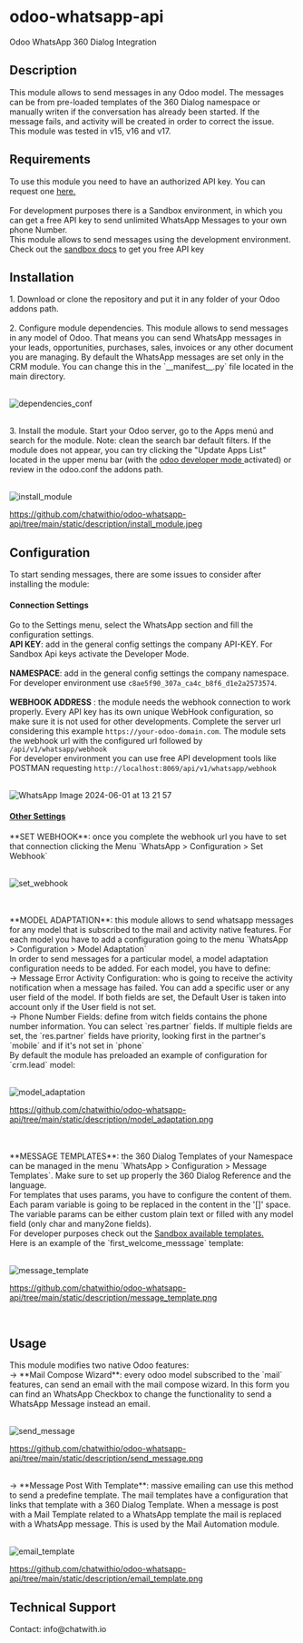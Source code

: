 # odoo-whatsapp-api
Odoo WhatsApp 360 Dialog Integration
<h2> Description</h2>
This module allows to send messages in any Odoo model. The messages can be from pre-loaded templates of the 360 Dialog namespace or manually writen if the conversation has already been started.
If the message fails, and activity will be created in order to correct the issue.<br/>
This module was tested in v15, v16 and v17.

<h2>Requirements</h2>
To use this module you need to have an authorized API key. You can request one  <a href="https://services.tochat.be/es/whatsapp-business-directory/877b04a9-edb7-45cf-893c-8c9a44fa0bad" target="_blank"><span>here.</span></a>
 <br/><br/>
For development purposes there is a Sandbox environment, in which you can get a free API key to send unlimited WhatsApp Messages to your own phone Number. <br/>
This module allows to send messages using the development environment. Check out the <a href="https://docs.360dialog.com/docs/waba-messaging/sandbox" target="_blank"><span>sandbox docs</span></a>
 <span> to get you free API key</span><br/>

<h2>Installation</h2>
<span>
1. Download or clone the repository and put it in any folder of your Odoo addons path.<br/>
<br/>
2. Configure module dependencies. This module allows to send messages in any model of Odoo. That means you can send WhatsApp messages in your leads, opportunities, purchases, sales, invoices or any other document you are managing. By default the WhatsApp messages are set only in the CRM module. You can change this in the `__manifest__.py` file located in the main directory.
<br/>
<br/>


![dependencies_conf](https://github.com/chatwithio/odoo-whatsapp-api/assets/89967182/26c1bd3f-e973-4e8e-ba4e-0b733b81d1f7)

 
 
 
<br/>
3. Install the module. Start your Odoo server, go to the Apps menú and search for the module. Note: clean the search bar default filters. If the module does not appear, you can try clicking the "Update Apps List" located in the upper menu bar (with the <a href="https://www.odoo.com/documentation/17.0/applications/general/developer_mode.html#:~:text=Open%20the%20command%20palette%20by,with%20assets%20or%20deactivate%20it.&text=The%20Odoo%20Debug%20browser%20extension,Store%20and%20Firefox%20Add%2Dons." target="_blank"> odoo developer mode <a/> activated) or review in the odoo.conf the addons path. 
 <br/>
<br/>

 
 ![install_module](https://github.com/chatwithio/odoo-whatsapp-api/assets/89967182/0dae197e-e24d-40c8-bf39-6111deb8b0f0)

 https://github.com/chatwithio/odoo-whatsapp-api/tree/main/static/description/install_module.jpeg

<span/>
<h2>Configuration</h2>
To start sending messages, there are some issues to consider after installing the module:

<h4>Connection Settings</h4>

Go to the Settings menu, select the WhatsApp section and fill the configuration settings.<br/>
**API KEY**: add in the general config settings the company API-KEY. For Sandbox Api keys activate the Developer Mode. 
<br/>
<br/>
**NAMESPACE**: add in the general config settings the company namespace. For developer environment use  `c8ae5f90_307a_ca4c_b8f6_d1e2a2573574`.
<br/>
<br/>
**WEBHOOK ADDRESS** : the module needs the webhook connection to work properly. Every API key has its own unique WebHook configuration, so make sure it is not used for other developments. Complete the server url considering this example `https://your-odoo-domain.com`.
The module sets the webhook url with the configured url followed by `/api/v1/whatsapp/webhook`<br/>
For developer environment you can use free API development tools like POSTMAN requesting `http://localhost:8069/api/v1/whatsapp/webhook`
<br/>
<br/>

![WhatsApp Image 2024-06-01 at 13 21 57](https://github.com/chatwithio/odoo-whatsapp-api/assets/89967182/d0b2c8b9-9457-4206-83f4-87bcec152808)


 <h4><u>Other Settings</u></h4>
**SET WEBHOOK**: once you complete the webhook url you have to set that connection clicking the Menu `WhatsApp > Configuration > Set Webhook`
<br/>
<br/>

![set_webhook](https://github.com/chatwithio/odoo-whatsapp-api/assets/89967182/68649f41-0447-4fc6-921f-9bcf0f9bdfd8)

<br/>
<br/>
**MODEL ADAPTATION**: this module allows to send whatsapp messages for any model that is subscribed to the mail and activity native features. For each model you have to add a configuration going to the menu `WhatsApp > Configuration > Model Adaptation`
<br/>
In order to send messages for a particular model, a model adaptation configuration needs to be added. For each model, you have to define:
<br/>
→ Message Error Activity Configuration: who is going to receive the activity notification when a message has failed. You can add a specific user or any user field of the model. If both fields are set, the Default User is taken into account only if the User field is not set.
<br/>
→ Phone Number Fields: define from witch fields contains the phone number information. You can select `res.partner` fields. If multiple fields are set, the `res.partner` fields have priority, looking first in the partner's `mobile` and if it's not set in `phone`<br/>
By default the module has preloaded an example of configuration for `crm.lead` model:
<br/>
<br/>

![model_adaptation](https://github.com/chatwithio/odoo-whatsapp-api/assets/89967182/978df6bd-6f09-4546-a98a-4c2925d9a337)

https://github.com/chatwithio/odoo-whatsapp-api/tree/main/static/description/model_adaptation.png

<br/>
<br/>
**MESSAGE TEMPLATES**: the 360 Dialog Templates of your Namespace can be managed in the menu `WhatsApp > Configuration > Message Templates`. Make sure to set up properly the 360 Dialog Reference and the language.<br/>
For templates that uses params, you have to configure the content of them. Each param variable is going to be replaced in the content in the '[]' space. <br/>
The variable params can be either custom plain text or filled with any model field (only char and many2one fields).<br/>
For developer purposes check out the <a href="https://docs.360dialog.com/docs/waba-messaging/sandbox#id-5.-send-a-template-message-optional">Sandbox available templates.<a/><br/>
Here is an example of the `first_welcome_messsage` template:
<br/>
<br/>

![message_template](https://github.com/chatwithio/odoo-whatsapp-api/assets/89967182/7e260482-3c8a-4fe8-b1f1-7f7522919cee)

https://github.com/chatwithio/odoo-whatsapp-api/tree/main/static/description/message_template.png

<br/>
<h2>Usage</h2>
This module modifies two native Odoo features:
<br/>
→ **Mail Compose Wizard**: every odoo model subscribed to the `mail` features, can send an email with the mail compose wizard.
In this form you can find an WhatsApp Checkbox to change the functionality to send a WhatsApp Message instead an email.
<br/>
<br/>

![send_message](https://github.com/chatwithio/odoo-whatsapp-api/assets/89967182/4a046045-c174-45d0-a364-2d886d01ef08)

https://github.com/chatwithio/odoo-whatsapp-api/tree/main/static/description/send_message.png

<br/>
→ **Message Post With Template**: massive emailing can use this method to send a predefine template. The mail templates have a configuration that links that template with a 360 Dialog Template. When a message is post with a Mail Template related to a WhatsApp template the mail is replaced with a WhatsApp message. 
This is used by the Mail Automation module.
<br/>
<br/>

![email_template](https://github.com/chatwithio/odoo-whatsapp-api/assets/89967182/37144f97-8efa-4865-b010-d5354cb1a529)

https://github.com/chatwithio/odoo-whatsapp-api/tree/main/static/description/email_template.png

<h2>Technical Support</h2>
Contact: info@chatwith.io

